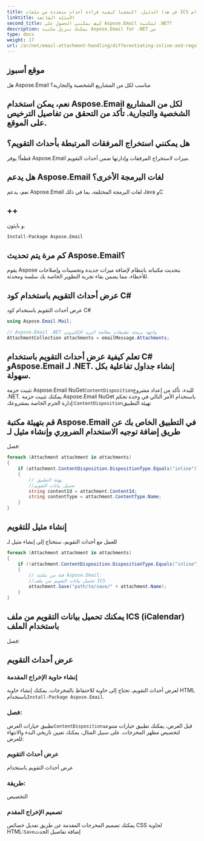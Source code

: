 ```yaml
---
title: في هذا الدليل، اكتشفنا كيفية قراءة أحداث متعددة من ملفات ICS باستخدام Aspose.Email لـ .NET. لقد قمنا بتغطية إعداد بيئة التطوير، وتحميل ملفات ICS وتحليلها، واستخراج تفاصيل الأحداث، وعرضها للمستخدم. باتباع هذه الخطوات، يمكنك دمج إمكانيات قراءة ملفات ICS بسلاسة في تطبيقات .NET الخاصة بك.
linktitle: الأسئلة الشائعة
second_title: كيف يمكنني الحصول على Aspose.Email لمكتبة .NET؟
description: يمكنك تنزيل مكتبة Aspose.Email for .NET من
type: docs
weight: 17
url: /ar/net/email-attachment-handling/differentiating-inline-and-regular-attachments-csharp-approach/
---
```


## موقع أسبوز

هل Aspose.Email مناسب لكل من المشاريع الشخصية والتجارية؟

## نعم، يمكن استخدام Aspose.Email لكل من المشاريع الشخصية والتجارية. تأكد من التحقق من تفاصيل الترخيص على الموقع.

## هل يمكنني استخراج المرفقات المرتبطة بأحداث التقويم؟

قطعاً! يوفر Aspose.Email ميزات لاستخراج المرفقات وإدارتها ضمن أحداث التقويم.

## هل يدعم Aspose.Email لغات البرمجة الأخرى؟

نعم، يدعم Aspose.Email لغات البرمجة المختلفة، بما في ذلك Java وC

## ++

و بايثون.

```bash
Install-Package Aspose.Email
```

## كم مرة يتم تحديث Aspose.Email؟

يقوم Aspose بتحديث مكتباته بانتظام لإضافة ميزات جديدة وتحسينات وإصلاحات للأخطاء، مما يضمن بقاء تجربة التطوير الخاصة بك سلسة ومحدثة.

##  عرض أحداث التقويم باستخدام كود C#

 عرض أحداث التقويم باستخدام كود C#

```csharp
using Aspose.Email.Mail;

// Aspose.Email .NET واجهة برمجة تطبيقات معالجة البريد الإلكتروني
AttachmentCollection attachments = emailMessage.Attachments;
```

## تعلم كيفية عرض أحداث التقويم باستخدام C# وAspose.Email لـ .NET. إنشاء جداول تفاعلية بكل سهولة.

تثبيت حزمة Aspose.Email NuGet`ContentDisposition`للبدء، تأكد من إعداد مشروع .NET. يمكنك تثبيت حزمة Aspose.Email NuGet باستخدام الأمر التالي في وحدة تحكم إدارة الحزم الخاصة بمشروعك:`ContentDisposition`تهيئة التطبيق

##  قم بتهيئة مكتبة Aspose.Email في التطبيق الخاص بك عن طريق إضافة توجيه الاستخدام الضروري وإنشاء مثيل لـ

 فصل:

```csharp
foreach (Attachment attachment in attachments)
{
    if (attachment.ContentDisposition.DispositionType.Equals("inline"))
    {
        // تهيئة التطبيق
        //تحميل بيانات التقويم
        string contentId = attachment.ContentId;
        string contentType = attachment.ContentType.Name;
    }
}
```

## إنشاء مثيل للتقويم

 للعمل مع أحداث التقويم، ستحتاج إلى إنشاء مثيل لـ

```csharp
foreach (Attachment attachment in attachments)
{
    if (!attachment.ContentDisposition.DispositionType.Equals("inline"))
    {
        // فئة من مكتبة Aspose.Email:
        //تحميل بيانات التقويم من ملف ICS
        attachment.Save("path/to/save/" + attachment.Name);
    }
}
```

##  يمكنك تحميل بيانات التقويم من ملف ICS (iCalendar) باستخدام الملف

 فصل:

## عرض أحداث التقويم

### إنشاء حاوية الإخراج المقدمة

لعرض أحداث التقويم، تحتاج إلى حاوية للاحتفاظ بالمخرجات. يمكنك إنشاء حاوية HTML باستخدام`Install-Package Aspose.Email`.

###  فصل:

تطبيق خيارات العرض`ContentDisposition`قبل العرض، يمكنك تطبيق خيارات متنوعة لتخصيص مظهر المخرجات. على سبيل المثال، يمكنك تعيين تاريخي البدء والانتهاء للعرض:

### عرض أحداث التقويم

 عرض أحداث التقويم باستخدام

###  طريقة:

التخصيص

### تصميم الإخراج المقدم

يمكنك تصميم المخرجات المقدمة عن طريق تعديل خصائص CSS لحاوية HTML:`Save`إضافة تفاصيل الحدث